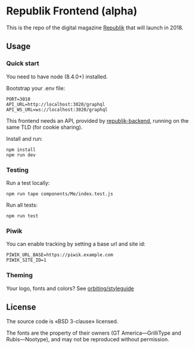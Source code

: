 # Republik Frontend (alpha)

This is the repo of the digital magazine [Republik](https://www.republik.ch/en) that will launch in 2018.

## Usage

### Quick start

You need to have node (8.4.0+) installed.

Bootstrap your .env file:
```
PORT=3010
API_URL=http://localhost:3020/graphql
API_WS_URL=ws://localhost:3020/graphql
```

This frontend needs an API, provided by [republik-backend](https://github.com/orbiting/republik-backend), running on the same TLD (for cookie sharing).

Install and run:
```
npm install
npm run dev
```

### Testing

Run a test locally:
```
npm run tape components/Me/index.test.js
```

Run all tests:
```
npm run test
```

### Piwik

You can enable tracking by setting a base url and site id:
```
PIWIK_URL_BASE=https://piwik.example.com
PIWIK_SITE_ID=1
```

### Theming

Your logo, fonts and colors? See [orbiting/styleguide](https://github.com/orbiting/styleguide#theming)

## License

The source code is «BSD 3-clause» licensed.

The fonts are the property of their owners (GT America—GrilliType and Rubis—Nootype), and may not be reproduced without permission.
